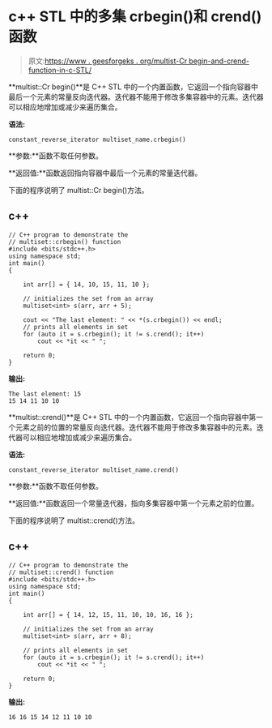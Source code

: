# c++ STL 中的多集 crbegin()和 crend()函数

> 原文:[https://www . geesforgeks . org/multist-Cr begin-and-crend-function-in-c-STL/](https://www.geeksforgeeks.org/multiset-crbegin-and-crend-function-in-c-stl/)

**multist::Cr begin()**是 C++ STL 中的一个内置函数，它返回一个指向容器中最后一个元素的常量反向迭代器。迭代器不能用于修改多集容器中的元素。迭代器可以相应地增加或减少来遍历集合。

**语法:**

```
constant_reverse_iterator multiset_name.crbegin()

```

**参数:**函数不取任何参数。

**返回值:**函数返回指向容器中最后一个元素的常量迭代器。

下面的程序说明了 multist::Cr begin()方法。

## c++

```
// C++ program to demonstrate the
// multiset::crbegin() function
#include <bits/stdc++.h>
using namespace std;
int main()
{

    int arr[] = { 14, 10, 15, 11, 10 };

    // initializes the set from an array
    multiset<int> s(arr, arr + 5);

    cout << "The last element: " << *(s.crbegin()) << endl;
    // prints all elements in set
    for (auto it = s.crbegin(); it != s.crend(); it++)
        cout << *it << " ";

    return 0;
}
```

**输出:**

```
The last element: 15
15 14 11 10 10

```

**multist::crend()**是 C++ STL 中的一个内置函数，它返回一个指向容器中第一个元素之前的位置的常量反向迭代器。迭代器不能用于修改多集容器中的元素。迭代器可以相应地增加或减少来遍历集合。

**语法:**

```
constant_reverse_iterator multiset_name.crend()

```

**参数:**函数不取任何参数。

**返回值:**函数返回一个常量迭代器，指向多集容器中第一个元素之前的位置。

下面的程序说明了 multist::crend()方法。

## c++

```
// C++ program to demonstrate the
// multiset::crend() function
#include <bits/stdc++.h>
using namespace std;
int main()
{

    int arr[] = { 14, 12, 15, 11, 10, 10, 16, 16 };

    // initializes the set from an array
    multiset<int> s(arr, arr + 8);

    // prints all elements in set
    for (auto it = s.crbegin(); it != s.crend(); it++)
        cout << *it << " ";

    return 0;
}
```

**输出:**

```
16 16 15 14 12 11 10 10

```